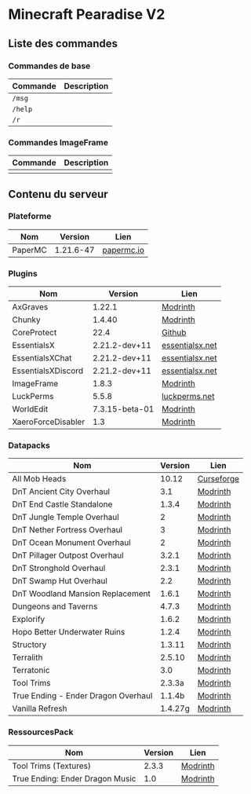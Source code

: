 # Minecraft Pearadise V2 

## Liste des commandes 

### Commandes de base
| Commande  | Description                                     |
| --------- | ----------------------------------------------- |
| `/msg`    |                                                 |
| `/help`   |                                                 |
| `/r`      |                                                 |

### Commandes ImageFrame
| Commande  | Description                                     |
| --------- | ----------------------------------------------- |
|           |                                                 |

## Contenu du serveur

### Plateforme
| Nom     | Version   | Lien                                             |
| ------- | --------- | ------------------------------------------------ |
| PaperMC | 1.21.6-47 | [papermc.io](https://papermc.io/downloads/paper) |

### Plugins 
| Nom                  | Version        | Lien                                                                  |
| -------------------- | -------------- | --------------------------------------------------------------------- |
| AxGraves             | 1.22.1         | [Modrinth](https://modrinth.com/plugin/axgraves)                      |
| Chunky               | 1.4.40         | [Modrinth](https://modrinth.com/plugin/chunky)                        |
| CoreProtect          | 22.4           | [Github](https://github.com/PlayPro/CoreProtect)                      |
| EssentialsX          | 2.21.2-dev+11  | [essentialsx.net](https://essentialsx.net/downloads.html)             |
| EssentialsXChat      | 2.21.2-dev+11  | [essentialsx.net](https://essentialsx.net/downloads.html)             |
| EssentialsXDiscord   | 2.21.2-dev+11  | [essentialsx.net](https://essentialsx.net/downloads.html)             |
| ImageFrame           | 1.8.3          | [Modrinth](https://modrinth.com/plugin/imageframe)                    |
| LuckPerms            | 5.5.8          | [luckperms.net](https://luckperms.net/download)                      |
| WorldEdit            | 7.3.15-beta-01 | [Modrinth](https://modrinth.com/plugin/worldedit)                     |
| XaeroForceDisabler   | 1.3            | [Modrinth](https://modrinth.com/plugin/drqads-xaero-force-disabler)   |

### Datapacks 
| Nom                                   | Version  | Lien                                                                                             |
| ------------------------------------- | -------- | ------------------------------------------------------------------------------------------------ |
| All Mob Heads                         | 10.12    | [Curseforge](https://www.curseforge.com/minecraft/customization/all-mob-heads)                   |
| DnT Ancient City Overhaul             | 3.1      | [Modrinth](https://modrinth.com/datapack/dungeons-and-taverns-ancient-city-overhaul)             |
| DnT End Castle Standalone             | 1.3.4    | [Modrinth](https://modrinth.com/datapack/dungeons-and-taverns-end-castle-standalone)             |
| DnT Jungle Temple Overhaul            | 2        | [Modrinth](https://modrinth.com/datapack/dungeons-and-taverns-jungle-temple-overhaul)            |
| DnT Nether Fortress Overhaul          | 3        | [Modrinth](https://modrinth.com/datapack/dungeons-and-taverns-nether-fortress-overhaul)          |
| DnT Ocean Monument Overhaul           | 2        | [Modrinth](https://modrinth.com/datapack/dungeons-and-taverns-ocean-monument-overhaul)           |
| DnT Pillager Outpost Overhaul         | 3.2.1    | [Modrinth](https://modrinth.com/datapack/dungeons-and-taverns-pillager-outpost-overhaul)         |
| DnT Stronghold Overhaul               | 2.3.1    | [Modrinth](https://modrinth.com/datapack/dungeons-and-taverns-stronghold-overhaul)               |
| DnT Swamp Hut Overhaul                | 2.2      | [Modrinth](https://modrinth.com/datapack/dungeons-and-taverns-swamp-hut-overhaul)                |
| DnT Woodland Mansion Replacement      | 1.6.1    | [Modrinth](https://modrinth.com/datapack/dungeons-and-taverns-woodland-mansion-replacement)      |
| Dungeons and Taverns                  | 4.7.3    | [Modrinth](https://modrinth.com/datapack/dungeons-and-taverns)                                   |
| Explorify                             | 1.6.2    | [Modrinth](https://modrinth.com/datapack/explorify)                                              |
| Hopo Better Underwater Ruins          | 1.2.4    | [Modrinth](https://modrinth.com/datapack/hopo-better-underwater-ruins)                           |
| Structory                             | 1.3.11   | [Modrinth](https://modrinth.com/datapack/structory)                                              |
| Terralith                             | 2.5.10   | [Modrinth](https://modrinth.com/datapack/terralith)                                              |
| Terratonic                            | 3.0      | [Modrinth](https://modrinth.com/datapack/terratonic)                                             |
| Tool Trims                            | 2.3.3a   | [Modrinth](https://modrinth.com/datapack/tool-trims)                                             |
| True Ending - Ender Dragon Overhaul   | 1.1.4b   | [Modrinth](https://modrinth.com/datapack/true-ending)                                            |
| Vanilla Refresh                       | 1.4.27g  | [Modrinth](https://modrinth.com/datapack/vanilla-refresh)                                        |

### RessourcesPack
| Nom                             | Version | Lien                                                                         |
| ------------------------------- | ------- | ---------------------------------------------------------------------------- |
| Tool Trims (Textures)           | 2.3.3   | [Modrinth](https://modrinth.com/datapack/tool-trims)                         |
| True Ending: Ender Dragon Music | 1.0     | [Modrinth](https://modrinth.com/resourcepack/true-ending-ender-dragon-music) |
